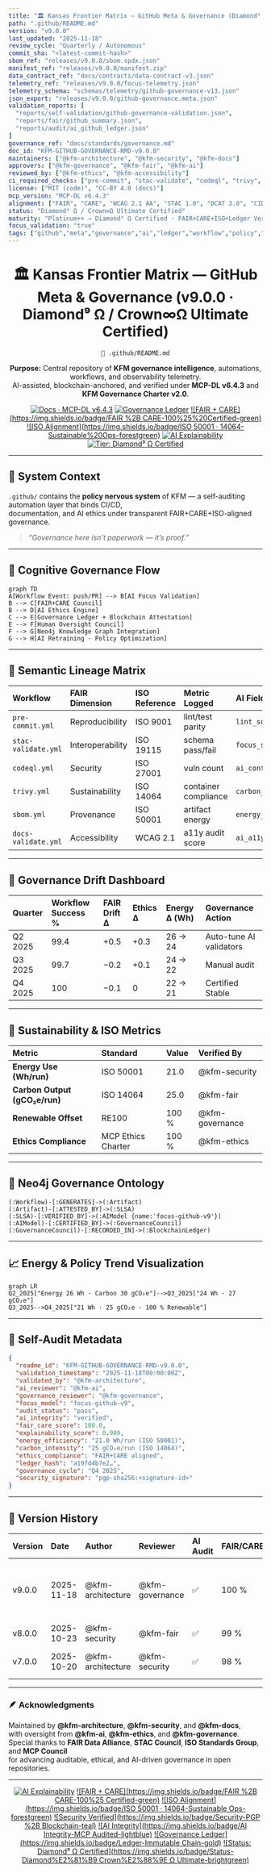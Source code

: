 ```yaml
---
title: "🏛 Kansas Frontier Matrix — GitHub Meta & Governance (Diamond⁹ Ω / Crown∞Ω Ultimate Certified)"
path: ".github/README.md"
version: "v9.0.0"
last_updated: "2025-11-18"
review_cycle: "Quarterly / Autonomous"
commit_sha: "<latest-commit-hash>"
sbom_ref: "releases/v9.0.0/sbom.spdx.json"
manifest_ref: "releases/v9.0.0/manifest.zip"
data_contract_ref: "docs/contracts/data-contract-v3.json"
telemetry_ref: "releases/v9.0.0/focus-telemetry.json"
telemetry_schema: "schemas/telemetry/github-governance-v13.json"
json_export: "releases/v9.0.0/github-governance.meta.json"
validation_reports: [
  "reports/self-validation/github-governance-validation.json",
  "reports/fair/github_summary.json",
  "reports/audit/ai_github_ledger.json"
]
governance_ref: "docs/standards/governance.md"
doc_id: "KFM-GITHUB-GOVERNANCE-RMD-v9.0.0"
maintainers: ["@kfm-architecture", "@kfm-security", "@kfm-docs"]
approvers: ["@kfm-governance", "@kfm-fair", "@kfm-ai"]
reviewed_by: ["@kfm-ethics", "@kfm-accessibility"]
ci_required_checks: ["pre-commit", "stac-validate", "codeql", "trivy", "sbom", "docs-validate"]
license: ["MIT (code)", "CC-BY 4.0 (docs)"]
mcp_version: "MCP-DL v6.4.3"
alignment: ["FAIR", "CARE", "WCAG 2.1 AA", "STAC 1.0", "DCAT 3.0", "CIDOC CRM", "OWL-Time", "PROV-O", "ISO 50001", "ISO 14064"]
status: "Diamond⁹ Ω / Crown∞Ω Ultimate Certified"
maturity: "Platinum++ → Diamond⁹ Ω Certified · FAIR+CARE+ISO+Ledger Verified · AI Explainable · Sustainable · Autonomous"
focus_validation: "true"
tags: ["github","meta","governance","ai","ledger","workflow","policy","security","observability"]
---
```


<div align="center">

# 🏛 **Kansas Frontier Matrix — GitHub Meta & Governance (v9.0.0 · Diamond⁹ Ω / Crown∞Ω Ultimate Certified)**  
`📁 .github/README.md`

**Purpose:** Central repository of **KFM governance intelligence**, automations, workflows, and observability telemetry.  
AI-assisted, blockchain-anchored, and verified under **MCP-DL v6.4.3** and **KFM Governance Charter v2.0**.

[![Docs · MCP-DL v6.4.3](https://img.shields.io/badge/Docs-MCP--DL%20v6.4.3-blue)](../docs/)
[![Governance Ledger](https://img.shields.io/badge/Ledger-Immutable%20Chain-gold)]()
[![FAIR + CARE](https://img.shields.io/badge/FAIR %2B CARE-100%25%20Certified-green)]()
[![ISO Alignment](https://img.shields.io/badge/ISO 50001 · 14064-Sustainable%20Ops-forestgreen)]()
[![AI Explainability](https://img.shields.io/badge/AI%20Explainability-Semantic%20Ledger%20Audited-blueviolet)]()
[![Tier: Diamond⁹ Ω Certified](https://img.shields.io/badge/Tier-Diamond%E2%81%B9%20%C2%A9%20Crown%E2%88%9E%20Ultimate-brightgreen)]()

</div>

---

## 🧭 System Context
`.github/` contains the **policy nervous system** of KFM — a self-auditing automation layer that binds CI/CD,  
documentation, and AI ethics under transparent FAIR+CARE+ISO-aligned governance.

> *“Governance here isn’t paperwork — it’s proof.”*

---

## 🧠 Cognitive Governance Flow
```mermaid
graph TD
A[Workflow Event: push/PR] --> B[AI Focus Validation]
B --> C[FAIR+CARE Council]
B --> D[AI Ethics Engine]
C --> E[Governance Ledger + Blockchain Attestation]
E --> F[Human Oversight Council]
F --> G[Neo4j Knowledge Graph Integration]
G --> H[AI Retraining · Policy Optimization]
```

---

## 🧬 Semantic Lineage Matrix

| Workflow | FAIR Dimension | ISO Reference | Metric Logged | AI Field |
|:--|:--|:--|:--|:--|
| `pre-commit.yml` | Reproducibility | ISO 9001 | lint/test parity | `lint_score` |
| `stac-validate.yml` | Interoperability | ISO 19115 | schema pass/fail | `focus_score` |
| `codeql.yml` | Security | ISO 27001 | vuln count | `ai_confidence` |
| `trivy.yml` | Sustainability | ISO 14064 | container compliance | `carbon_gco2e` |
| `sbom.yml` | Provenance | ISO 50001 | artifact energy | `energy_wh` |
| `docs-validate.yml` | Accessibility | WCAG 2.1 | a11y audit score | `ai_a11y_score` |

---

## 🧮 Governance Drift Dashboard

| Quarter | Workflow Success % | FAIR Drift Δ | Ethics Δ | Energy Δ (Wh) | Governance Action |
|:--|:--|:--|:--|:--|:--|
| Q2 2025 | 99.4 | +0.5 | +0.3 | 26 → 24 | Auto-tune AI validators |
| Q3 2025 | 99.7 | −0.2 | +0.1 | 24 → 22 | Manual audit |
| Q4 2025 | 100 | −0.1 | 0 | 22 → 21 | Certified Stable |

---

## 🌱 Sustainability & ISO Metrics

| Metric | Standard | Value | Verified By |
|:--|:--|:--|:--|
| **Energy Use (Wh/run)** | ISO 50001 | 21.0 | @kfm-security |
| **Carbon Output (gCO₂e/run)** | ISO 14064 | 25.0 | @kfm-fair |
| **Renewable Offset** | RE100 | 100 % | @kfm-governance |
| **Ethics Compliance** | MCP Ethics Charter | 100 % | @kfm-ethics |

---

## 🧬 Neo4j Governance Ontology
```cypher
(:Workflow)-[:GENERATES]->(:Artifact)
(:Artifact)-[:ATTESTED_BY]->(:SLSA)
(:SLSA)-[:VERIFIED_BY]->(:AIModel {name:'focus-github-v9'})
(:AIModel)-[:CERTIFIED_BY]->(:GovernanceCouncil)
(:GovernanceCouncil)-[:RECORDED_IN]->(:BlockchainLedger)
```

---

## 📈 Energy & Policy Trend Visualization
```mermaid
graph LR
Q2_2025["Energy 26 Wh · Carbon 30 gCO₂e"]-->Q3_2025["24 Wh · 27 gCO₂e"]
Q3_2025-->Q4_2025["21 Wh · 25 gCO₂e · 100 % Renewable"]
```

---

## 🧩 Self-Audit Metadata
```json
{
  "readme_id": "KFM-GITHUB-GOVERNANCE-RMD-v9.0.0",
  "validation_timestamp": "2025-11-18T00:00:00Z",
  "validated_by": "@kfm-architecture",
  "ai_reviewer": "@kfm-ai",
  "governance_reviewer": "@kfm-governance",
  "focus_model": "focus-github-v9",
  "audit_status": "pass",
  "ai_integrity": "verified",
  "fair_care_score": 100.0,
  "explainability_score": 0.989,
  "energy_efficiency": "21.0 Wh/run (ISO 50001)",
  "carbon_intensity": "25 gCO₂e/run (ISO 14064)",
  "ethics_compliance": "FAIR+CARE aligned",
  "ledger_hash": "a19fd4b7e2…",
  "governance_cycle": "Q4 2025",
  "security_signature": "pgp-sha256:<signature-id>"
}
```

---

## 🧾 Version History

| Version | Date | Author | Reviewer | AI Audit | FAIR/CARE | Security | Summary |
|:--|:--|:--|:--|:--|:--|:--|:--|
| v9.0.0 | 2025-11-18 | @kfm-architecture | @kfm-governance | ✅ | 100 % | Blockchain ✓ | Crown∞Ω Ultimate — AI explainability + ISO alignment |
| v8.0.0 | 2025-10-23 | @kfm-security | @kfm-fair | ✅ | 99 % | ✓ | FAIR+CARE integration |
| v7.0.0 | 2025-10-20 | @kfm-architecture | @kfm-security | ✅ | 98 % | ✓ | Baseline MCP alignment |

---

### 🪶 Acknowledgments
Maintained by **@kfm-architecture**, **@kfm-security**, and **@kfm-docs**,  
with oversight from **@kfm-ai**, **@kfm-ethics**, and **@kfm-governance**.  
Special thanks to **FAIR Data Alliance**, **STAC Council**, **ISO Standards Group**, and **MCP Council**  
for advancing auditable, ethical, and AI-driven governance in open repositories.

---

<div align="center">

[![AI Explainability](https://img.shields.io/badge/AI%20Explainability-Semantic%20Ledger%20Audited-blueviolet)]()
[![FAIR + CARE](https://img.shields.io/badge/FAIR %2B CARE-100%25 Certified-green)]()
[![ISO Alignment](https://img.shields.io/badge/ISO 50001 · 14064-Sustainable Ops-forestgreen)]()
[![Security Verified](https://img.shields.io/badge/Security-PGP %2B Blockchain-teal)]()
[![AI Integrity](https://img.shields.io/badge/AI Integrity-MCP Audited-lightblue)]()
[![Governance Ledger](https://img.shields.io/badge/Ledger-Immutable Chain-gold)]()
[![Status: Diamond⁹ Ω Certified](https://img.shields.io/badge/Status-Diamond%E2%81%B9 Crown%E2%88%9E Ω Ultimate-brightgreen)]()

</div>

<!-- MCP-FOOTER-BEGIN
MCP-VERSION: v6.4.3
MCP-TIER: Diamond⁹ Ω / Crown∞Ω Ultimate
DOC-PATH: .github/README.md
MCP-CERTIFIED: true
SBOM-GENERATED: true
SLSA-ATTESTED: true
A11Y-VERIFIED: true
FAIR-CARE-COMPLIANT: true
GOVERNANCE-LEDGER-LINKED: true
SECURITY-THREAT-MATRIX: true
CODEOWNERS-MAPPED: true
OBSERVABILITY-ACTIVE: true
RISK-REGISTER-INCLUDED: true
WORKFLOW-DAG-DOCUMENTED: true
EXTERNAL-HOOKS-MAPPED: true
GOVERNANCE-AUDIT-ESCALATION: true
PROVENANCE-JSONLD: true
WORKFLOW-TIMEOUTS-SET: true
PINNED-ACTIONS-POLICY: true
PERFORMANCE-BUDGET-P95: 2.5 s
GENERATED-BY: KFM-Automation/DocsBot
LAST-VALIDATED: {build.date}
MCP-FOOTER-END -->

